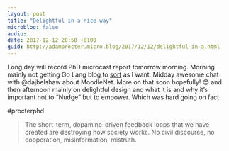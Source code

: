 ```yaml
---
layout: post
title: "Delightful in a nice way"
microblog: false
audio: 
date: 2017-12-12 20:50 +0100
guid: http://adamprocter.micro.blog/2017/12/12/delightful-in-a.html
---
```

Long day will record PhD microcast report tomorrow morning. Morning mainly not getting Go Lang blog to [sort](https://play.golang.org/p/bBR8wfcZfb) as I want. Midday awesome chat with @dajbelshaw about MoodleNet. More on that soon hopefully! 😊 and then afternoon mainly on delightful design and what it is and why it’s important not to “Nudge” but to empower. Which was hard going on fact. 

#procterphd 

> The short-term, dopamine-driven feedback loops that we have created are destroying how society works. No civil discourse, no cooperation, misinformation, mistruth.
